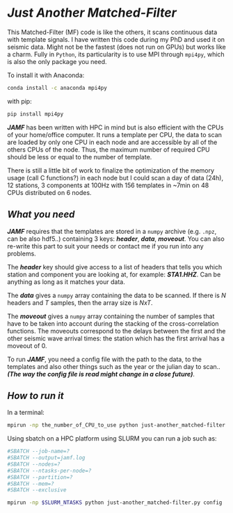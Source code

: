 # ***Just Another Matched-Filter***

This Matched-Filter (MF) code is like the others, it scans continuous data with
template signals. I have written this code during my PhD and used it on seismic data. Might not be the fastest (does not run on GPUs) but works like a charm. Fully in `Python`, its particularity is to use MPI through `mpi4py`, which is
also the only package you need.

To install it with Anaconda:
```bash
conda install -c anaconda mpi4py
```

with pip:
```bash
pip install mpi4py
```

***JAMF*** has been written with HPC in mind but is also efficient with the CPUs of your
home/office computer. It runs a template per CPU, the data to scan are loaded by only one CPU in each node and are accessible by all of the others CPUs of the node.
Thus, the maximum number of required CPU should be less or equal to the number of template.

There is still a little bit of work to finalize the optimization of the memory usage (call C functions?) in each node but I could scan a day of data (24h), 12 stations, 3 components at 100Hz with 156 templates in ~7min on 48 CPUs distributed on 6 nodes.


## ***What you need***

***JAMF*** requires that the templates are stored in a `numpy` archive (e.g. `.npz`, can be also hdf5..) containing 3 keys: ***header***, ***data***, ***moveout***. You can also re-write this part to suit your needs or contact me if you run into any problems.

The ***header*** key should give access to a list of headers that tells you which station and component you are looking at, for example: ***STA1.HHZ***.
Can be anything as long as it matches your data.

The ***data*** gives a `numpy` array containing the data to be scanned. If there is *N* headers and *T* samples, then the array size is *NxT*.  

The ***moveout*** gives a `numpy` array containing the number of samples that have to be taken into account during the stacking of the cross-correlation functions. The moveouts correspond to the delays between the first and the other seismic wave arrival times: the station which has the first arrival has a moveout of 0.

To run ***JAMF***, you need a config file with the path to the data, to the templates and also other things such as the year or the julian day to scan.. ***(The way the config file is read might change in a close future)***.

## ***How to run it***

In a terminal:

```bash
mpirun -np the_number_of_CPU_to_use python just-another_matched-filter.py config
```

Using sbatch on a HPC platform using SLURM you can run a job such as:

```bash
#SBATCH --job-name=?
#SBATCH --output=jamf.log
#SBATCH --nodes=?
#SBATCH --ntasks-per-node=?
#SBATCH --partition=?
#SBATCH --mem=?
#SBATCH --exclusive

mpirun -np $SLURM_NTASKS python just-another_matched-filter.py config
```

